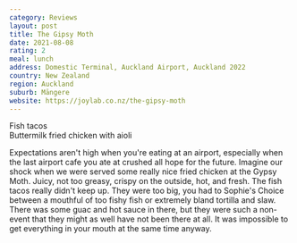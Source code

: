 ```yaml
---
category: Reviews
layout: post
title: The Gipsy Moth
date: 2021-08-08
rating: 2
meal: lunch
address: Domestic Terminal, Auckland Airport, Auckland 2022
country: New Zealand
region: Auckland
suburb: Māngere
website: https://joylab.co.nz/the-gipsy-moth
---
```

Fish tacos  
Buttermilk fried chicken with aioli  

Expectations aren't high when you're eating at an airport, especially when the last airport cafe you ate at crushed all hope for the future. Imagine our shock when we were served some really nice fried chicken at the Gypsy Moth. Juicy, not too greasy, crispy on the outside, hot, and fresh. The fish tacos really didn't keep up. They were too big, you had to Sophie's Choice between a mouthful of too fishy fish or extremely bland tortilla and slaw. There was some guac and hot sauce in there, but they were such a non-event that they might as well have not been there at all. It was impossible to get everything in your mouth at the same time anyway.
